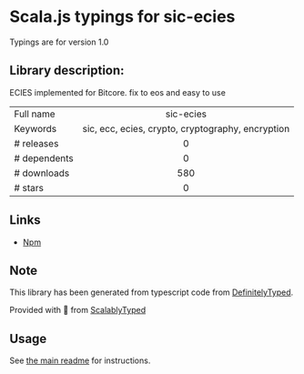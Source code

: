 
# Scala.js typings for sic-ecies

Typings are for version 1.0

## Library description:
ECIES implemented for Bitcore. fix to eos and easy to use

|                    |                 |
| ------------------ | :-------------: |
| Full name          | sic-ecies |
| Keywords           | sic, ecc, ecies, crypto, cryptography, encryption |
| # releases         | 0 |
| # dependents       | 0 |
| # downloads        | 580 |
| # stars            | 0 |

## Links
- [Npm](https://www.npmjs.com/package/sic-ecies)
    


## Note
This library has been generated from typescript code from [DefinitelyTyped](https://definitelytyped.org).

Provided with :purple_heart: from [ScalablyTyped](https://github.com/oyvindberg/ScalablyTyped)

## Usage
See [the main readme](../../readme.md) for instructions.



